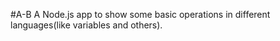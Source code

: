 #A-B
A Node.js app to show some basic operations in different languages(like variables and others).
